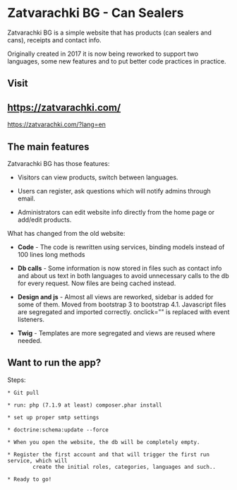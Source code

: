 Zatvarachki BG - Can Sealers 
========================

Zatvarachki BG is a simple website that has products (can sealers and cans), receipts and 
    contact info.

Originally created in 2017 it is now being reworked to support two languages, some new features
and to put better code practices in practice.

Visit
--------------
https://zatvarachki.com/
--------------
https://zatvarachki.com/?lang=en

The main features
--------------

Zatvarachki BG has those features:

  * Visitors can view products, switch between languages.

  * Users can register, ask questions which will notify admins through email.

  * Administrators can edit website info directly from the home page or add/edit products.

What has changed from the old website:

  * **Code** - The code is rewritten using services, binding models instead of 100 lines long
  methods
  
  * **Db calls** - Some information is now stored in files such as contact info and about us text
  in both languages to avoid unnecessary calls to the db for every request.
  Now files are being cached instead.

  * **Design and js** - Almost all views are reworked, sidebar is added for some of them.
  Moved from bootstrap 3 to bootstrap 4.1. Javascript files are segregated and imported correctly.
  onclick="" is replaced with event listeners.
  
  * **Twig** - Templates are more segregated and views are reused where needed.
 
Want to run the app?
---------------------
	
Steps: 
	
	* Git pull
	
	* run: php (7.1.9 at least) composer.phar install
	
	* set up proper smtp settings
	
	* doctrine:schema:update --force
	
	* When you open the website, the db will be completely empty. 
	
	* Register the first account and that will trigger the first run service, which will 
	        create the initial roles, categories, languages and such..
	
	* Ready to go!